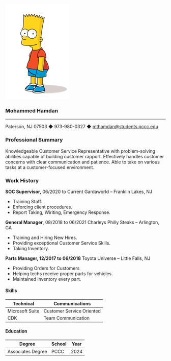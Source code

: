 ![Bart Simpson](Bart_Simpson_200px.png)

### Mohammed Hamdan
---
Paterson, NJ 07503 ◆ 973-980-0327 ◆ mthamdan@students.pccc.edu

### Professional Summary
Knowledgeable Customer Service Representative with problem-solving abilities capable of building
customer rapport. Effectively handles customer concerns with clear communication and patience. Able to
take on various tasks at a customer-focused environment.

### Work History
**SOC Supervisor,** 06/2020 to Current Gardaworld – Franklin Lakes, NJ
* Training Staff.
* Enforcing client procedures.
* Report Taking, Wiriting, Emergency Response.


**General Manager**, 08/2018 to 06/2021 Charleys Philly Steaks – Arlington, GA
* Training and Hiring New Hires.
* Providing exceptional Customer Service Skills.
* Taking Inventory.

**Parts Manager, 12/2017 to 06/2018** Toyota Universe – Little Falls, NJ
* Providing Orders for Customers
* Helping techs receive proper parts for vehicles.
* Maintained inventory every part.

 #### Skills

 | **Technical**       | **Communications**   |
 | ------------------- | -------------------- |
 | Microsoft Suite     | Customer Service Oriented |
 | CDK | Team Communication     |


#### Education

| **Degree**        |**School**  | **Year**  |
| ----------------- | ---------- | -------- |
| Associates Degree | PCCC       | 2024    |
